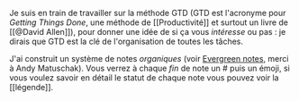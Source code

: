 Je suis en train de travailler sur la méthode GTD (GTD est l'acronyme pour *Getting Things Done*, une méthode de [[Productivité]] et surtout un livre de [[@David Allen]]), pour donner une idée de si ça vous *intéresse* ou pas : je dirais que GTD est la clé de l'organisation de toutes les tâches.

J'ai construit un système de notes *organiques* (voir [Evergreen notes](https://notes.andymatuschak.org/Evergreen_notes), merci à Andy Matuschak). Vous verrez à chaque *fin* de note un # puis un émoji, si vous voulez savoir en détail le statut de chaque note vous pouvez voir la [[légende]].
